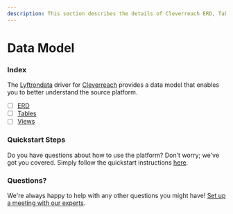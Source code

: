 ```yaml
---
description: This section describes the details of Cleverreach ERD, Tables, and Views.
---
```


# Data Model

### Index

The  [Lyftrondata](https://www.lyftrondata.com/) driver for [Cleverreach](https://www.lyftrondata.com/integration/marketing-analytics/cleverreach/) provides a data model that enables you to better understand the source platform.

* [ ] [ERD](erd.md)
* [ ] [Tables](tables.md)
* [ ] [Views](views.md)

### Quickstart Steps

Do you have questions about how to use the platform? Don't worry; we've got you covered. Simply follow the quickstart instructions [here](../README.md).


### Questions? <a href="#questions" id="questions"></a>

We're always happy to help with any other questions you might have! [Set up a meeting with our experts](https://www.lyftrondata.com/book-a-meeting/).

